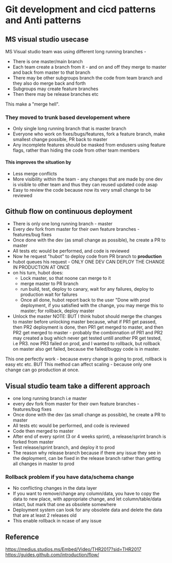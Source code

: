 # Git development and cicd patterns and Anti patterns

## MS visual studio usecase
MS Visual studio team was using different long running branches -

* There is one master/main branch
* Each team create a branch from it - and on and off they merge to master and back from master to that branch
* There may be other subgroups branch the code from team branch and they also do merge back and forth
* Subgroups may create feature branches
* Then there may be release branches etc

This make a "merge hell".

### They moved to trunk based developement where
* Only single long running branch that is master branch
* Everyone who work on fixes/bugs/features, fork a feature branch, make smallest change possible, PR back to master
* Any incomplete features should be masked from endusers using feature flags, rather than hiding the code from other
team members

#### This improves the situation by 

* Less merge conflicts
* More visibility within the team - any changes that are made by one dev is visible to other team and thus they can
reused updated
code asap
* Easy to review the code because now its very small change to be reviewed

## Github flow on continuous deployment

* There is only one long running branch - master
* Every dev fork from master for their own feature branches - features/bug fixes
* Once done with the dev (as small change as possible), he create a PR to master
* All tests etc would be performed, and code is reviewed
* Now he request "hubot" to deploy code from PR branch to **production**
* hubot queues his request - ONLY ONE DEV CAN DEPLOY THE CHANGE IN PRODUCTION AT ONCE
* on his turn, hubot does:
  * Lock master, so that noone can merge to it
  * merge master to PR branch
  * run build, test, deploy to canary, wait for any failures, deploy to production wait for failures
  * Once all done, hubot report back to the user "Done with prod deployment, if you satisfied with the change,
  you may merge this to master; for rollback, deploy master
* Unlock the master
NOTE: BUT I think hubot should merge the changes to master before unlocking master because, what if PR1 get passed,
then PR2 deployment is done, then PR1 get merged to master, and then PR2 get merged to master - probably the combinnation of
PR1 and PR2 may created a bug which never get tested untill another PR get tested, i.e PR3. now PR3 failed on prod, and
I wanted to rollback, but rollback on master also get failed, because the failed/buggy code is in master.

This one perfectly work - because every change is going to prod, rollback is easy etc etc.
BUT This method can affect scaling - because only one change can go production at once.

## Visual studio team take a different approach
* one long running branch i.e master
* every dev fork from master for their own feature branches - features/bug fixes
* Once done with the dev (as small change as possible), he create a PR to master
* All tests etc would be performed, and code is reviewed
* Code then merged to master
* After end of every sprint (3 or 4 weeks sprint), a release/sprint branch is forked from master
* Test release/sprint branch, and deploy it to prod
* The reason why release branch because if there any issue they see in the deployment, can be fixed in the release branch
rather than getting all changes in master to prod

### Rollback problem if you have data/schema change
* No conflicting changes in the data layer
* If you want to remove/change any column/data, you have to copy the data to new place, with appropriate change, and let
column/table/data intact, but mark that one as obsolete somewhere
* Deployment system can look for any obsolete data and delete the data that are at least 2 releases old
* This enable rollback in ncase of any issue
  
## Reference
https://medius.studios.ms/Embed/Video/THR2017?sid=THR2017
https://guides.github.com/introduction/flow/
